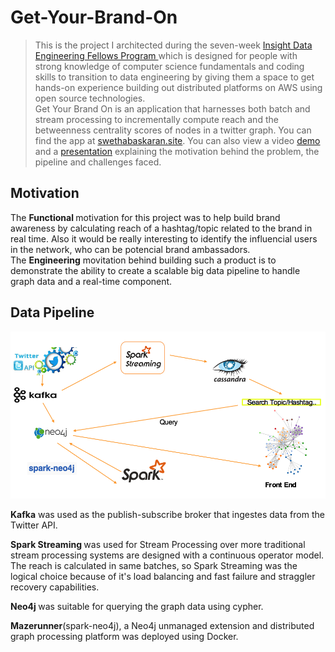 # Get-Your-Brand-On
> This is the project I architected during the seven-week <a href="http://insightdataengineering.com/">Insight Data Engineering Fellows Program </a>
which is designed for people with strong knowledge of computer science fundamentals and coding skills to transition to data engineering by giving them a space to get hands-on experience building out distributed platforms on AWS using open source technologies. <br/>
Get Your Brand On is an application that harnesses both batch and stream processing to incrementally compute reach and the betweenness centrality scores of nodes in a twitter graph.
You can find the app at <a href="http://swethabaskaran.site"> swethabaskaran.site</a>.
You can also view a video <a href="http://bit.do/swetvid">demo</a> and a <a href="http://bit.do/swet">presentation</a> explaining the motivation behind the problem, the pipeline and challenges faced. 

## Motivation
The <b>Functional </b>motivation for this project was to help build brand awareness by calculating reach of a hashtag/topic related to the brand in real time. Also it would be really interesting to identify the influencial users in the network, who can be potencial brand ambassadors.  <br/> 
The <b>Engineering</b> movitation behind building such a product is to demonstrate the ability to create a scalable big data pipeline to handle graph data and a real-time component.

## Data Pipeline
![alt tag](https://raw.githubusercontent.com/Swebask/Get-Your-Brand-On/master/insightpipeline.png)

<b> Kafka</b> was used as the publish-subscribe broker that ingestes data from the Twitter API.

<b> Spark Streaming </b> was used for Stream Processing over more traditional stream processing systems are designed with a continuous operator model. The reach is calculated in same batches, so Spark Streaming was the logical choice because of it's load balancing and fast failure and straggler recovery capabilities.

<b> Neo4j </b>  was suitable for querying the graph data using cypher. 

<b>Mazerunner</b>(spark-neo4j), a Neo4j unmanaged extension and distributed graph processing platform was deployed using Docker.


